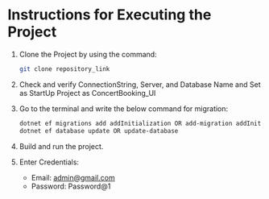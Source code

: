 # Instructions for Executing the Project

1. Clone the Project by using the command:
    ```bash
    git clone repository_link
    ```

2. Check and verify ConnectionString, Server, and Database Name and Set as StartUp Project as ConcertBooking_UI

3. Go to the terminal and write the below command for migration:
    ```bash
    dotnet ef migrations add addInitialization OR add-migration addInitialization
    dotnet ef database update OR update-database
    ```

4. Build and run the project.

5. Enter Credentials:
    - Email: admin@gmail.com
    - Password: Password@1
